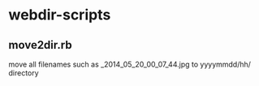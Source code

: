 # webdir-scripts

## move2dir.rb
move all filenames such as _2014_05_20_00_07_44.jpg  to yyyymmdd/hh/ directory



